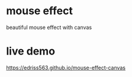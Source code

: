 # mouse effect 
beautiful mouse effect with canvas 
# live demo
 https://edriss563.github.io/mouse-effect-canvas
